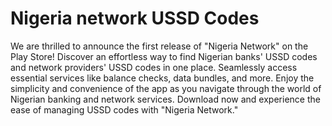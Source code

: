 # Nigeria network USSD Codes

We are thrilled to announce the first release of "Nigeria Network" on the Play Store! Discover an effortless way to find Nigerian banks' USSD codes and network providers' USSD codes in one place. Seamlessly access essential services like balance checks, data bundles, and more. Enjoy the simplicity and convenience of the app as you navigate through the world of Nigerian banking and network services. Download now and experience the ease of managing USSD codes with "Nigeria Network."